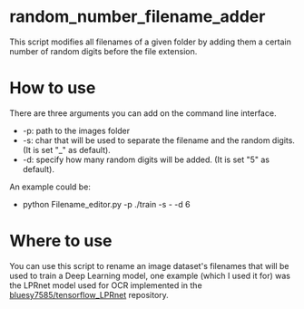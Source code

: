 # random_number_filename_adder
This script modifies all filenames of a given folder by adding them a certain number of random digits before the file extension.
# How to use
There are three arguments you can add on the command line interface.
- -p: path to the images folder
- -s: char that will be used to separate the filename and the random digits. (It is set "_" as default).
- -d: specify how many random digits will be added. (It is set "5" as default).

An example could be:
- python Filename_editor.py -p ./train -s - -d 6

# Where to use
You can use this script to rename an image dataset's filenames that will be used to train a Deep Learning model, one example (which I used it for) was the LPRnet model used for OCR implemented in the [bluesy7585/tensorflow_LPRnet](github.com/bluesy7585/tensorflow_LPRnet) repository.
